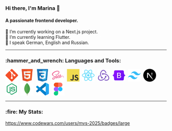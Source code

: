 <section>
   <h3 >Hi there, I'm Marina 👋</h3>
   <h4 >A passionate frontend developer.</h4>
   🔭 I’m currently working on a Next.js project.<br>
   🌱 I’m currently learning Flutter.<br>
   💬 I speak German, English and Russian.
</section>

---

<section>
   <h3>:hammer_and_wrench: Languages and Tools:</h3>
   
   <img src="/skills-tools-icons/git-original.svg" title="Git" alt="Git" width="40" />&nbsp;
   <img src="/skills-tools-icons/html5-original.svg" title="HTML5" alt="HTML" width="40" />&nbsp;
   <img src="/skills-tools-icons/css3-original.svg"  title="CSS3" alt="CSS" width="40" />&nbsp;
   <img src="/skills-tools-icons/Sass.png"  title="SASS" alt="SASS" width="40" />&nbsp;
   <img src="/skills-tools-icons/javascript-original.svg" title="JavaScript" alt="JavaScript" width="40"/>&nbsp;
   <img src="/skills-tools-icons/react-original.svg" title="React" alt="React" width="40" />&nbsp;
   <img src="/skills-tools-icons/Redux.png" title="Redux" alt="Redux" width="40" />&nbsp;
   <img src="/skills-tools-icons/bootstrap-original.svg" title="Bootstrap" alt="Bootstrap" width="40" />&nbsp;
   <img src="/skills-tools-icons/tailwindcss-original.svg" title="Tailwind" alt="tailwind" width="40" />&nbsp;
   <img src="/skills-tools-icons/nextjs-original.svg" title="Nextjs" alt="Nextjs" width="40" />&nbsp;
   <img src="/skills-tools-icons/Node.js.png" title="Nodejs" alt="Nodejs" width="40" />&nbsp;
   <img src="/skills-tools-icons/MongoDB.png" title="MongoDB" alt="MongoDB" width="40" />&nbsp;
   <img src="/skills-tools-icons/vscode-original.svg" title="VS Code" alt="VS Code" width="40" />&nbsp;
   <img src="/skills-tools-icons/figma-original.svg" title="Figma" alt="Figma" width="40" />&nbsp;

</section>

---

<section>
   <h3>:fire: My Stats:</h3>

   https://www.codewars.com/users/mvs-2025/badges/large
   <!--<img src="/skills-tools-icons/codewars.svg" title="Codewars" alt="Codewars"/>-->
   
</section>
<!--
**MarinaViktoria/MarinaViktoria** is a ✨ _special_ ✨ repository because its `README.md` (this file) appears on your GitHub profile.

Here are some ideas to get you started:

- 🔭 I’m currently working on ...
- 🌱 I’m currently learning ...
- 👯 I’m looking to collaborate on ...
- 🤔 I’m looking for help with ...
- 💬 Ask me about ...
- 📫 How to reach me: ...
- 😄 Pronouns: ...
- ⚡ Fun fact: ...
  -->
